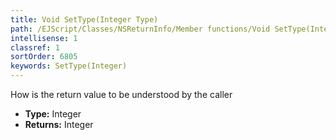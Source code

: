```yaml
---
title: Void SetType(Integer Type)
path: /EJScript/Classes/NSReturnInfo/Member functions/Void SetType(Integer p_0)
intellisense: 1
classref: 1
sortOrder: 6805
keywords: SetType(Integer)
---
```



How is the return value to be understood by the caller



* **Type:** Integer
* **Returns:** Integer


